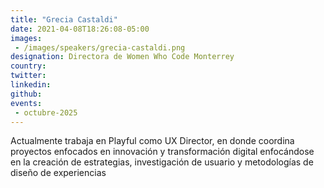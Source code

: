 ```yaml
---
title: "Grecia Castaldi"
date: 2021-04-08T18:26:08-05:00
images: 
 - /images/speakers/grecia-castaldi.png
designation: Directora de Women Who Code Monterrey
country: 
twitter: 
linkedin: 
github: 
events: 
 - octubre-2025
---
```


Actualmente trabaja en Playful como UX Director, en donde coordina proyectos enfocados en innovación y transformación digital enfocándose en la creación de estrategias, investigación de usuario y metodologías de diseño de experiencias


